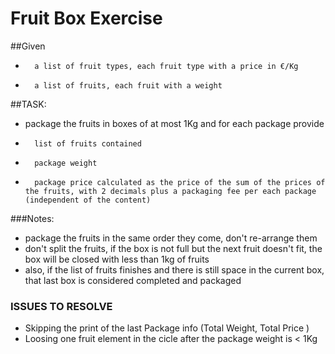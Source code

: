 # **Fruit Box Exercise**

##Given
-       a list of fruit types, each fruit type with a price in €/Kg
-       a list of fruits, each fruit with a weight


##TASK:
- package the fruits in boxes of at most 1Kg and for each package provide
-       list of fruits contained
-       package weight
-       package price calculated as the price of the sum of the prices of the fruits, with 2 decimals plus a packaging fee per each package (independent of the content)

###Notes:
- package the fruits in the same order they come, don't re-arrange them
- don't split the fruits, if the box is not full but the next fruit doesn't fit, the box will be closed with less than 1kg of fruits
- also, if the list of fruits finishes and there is still space in the current box, that last box is considered completed and packaged
 

###  ISSUES TO RESOLVE
- Skipping the print of the last Package info (Total Weight, Total Price )
- Loosing one fruit element in the cicle after the package weight is < 1Kg